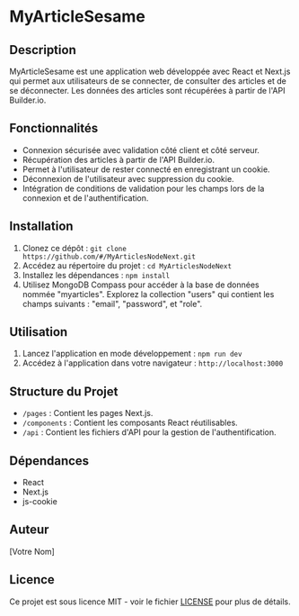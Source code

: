 # MyArticleSesame

## Description
MyArticleSesame est une application web développée avec React et Next.js qui permet aux utilisateurs de se connecter, de consulter des articles et de se déconnecter. Les données des articles sont récupérées à partir de l'API Builder.io.

## Fonctionnalités
- Connexion sécurisée avec validation côté client et côté serveur.
- Récupération des articles à partir de l'API Builder.io.
- Permet à l'utilisateur de rester connecté en enregistrant un cookie.
- Déconnexion de l'utilisateur avec suppression du cookie.
- Intégration de conditions de validation pour les champs lors de la connexion et de l'authentification.

## Installation
1. Clonez ce dépôt : `git clone https://github.com/#/MyArticlesNodeNext.git`
2. Accédez au répertoire du projet : `cd MyArticlesNodeNext`
3. Installez les dépendances : `npm install`
4. Utilisez MongoDB Compass pour accéder à la base de données nommée "myarticles". Explorez la collection "users" qui contient les champs suivants : "email", "password", et "role".

## Utilisation
1. Lancez l'application en mode développement : `npm run dev`
2. Accédez à l'application dans votre navigateur : `http://localhost:3000`

## Structure du Projet
- `/pages` : Contient les pages Next.js.
- `/components` : Contient les composants React réutilisables.
- `/api` : Contient les fichiers d'API pour la gestion de l'authentification.

## Dépendances
- React
- Next.js
- js-cookie

## Auteur
[Votre Nom]

## Licence
Ce projet est sous licence MIT - voir le fichier [LICENSE](LICENSE) pour plus de détails.

